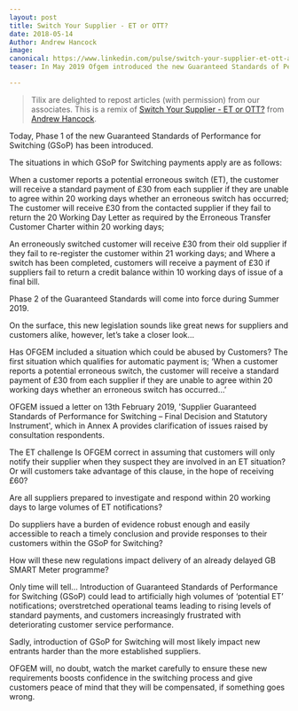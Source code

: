 ```yaml
---
layout: post
title: Switch Your Supplier - ET or OTT?
date: 2018-05-14
Author: Andrew Hancock
image:
canonical: https://www.linkedin.com/pulse/switch-your-supplier-et-ott-andrew-j-hancock/
teaser: In May 2019 Ofgem introduced the new Guaranteed Standards of Performance for Switching (GSoP) has been introduced. Is it over the top?

---
```

> Tilix are delighted to repost articles (with permission) from our associates.  This is a remix of [Switch Your Supplier - ET or OTT?](https://www.linkedin.com/pulse/switch-your-supplier-et-ott-andrew-j-hancock/) from [Andrew Hancock](https://www.linkedin.com/in/andrewjhancock/).

Today, Phase 1 of the new Guaranteed Standards of Performance for Switching (GSoP) has been introduced.

The situations in which GSoP for Switching payments apply are as follows:

When a customer reports a potential erroneous switch (ET), the customer will receive a standard payment of £30 from each supplier if they are unable to agree within 20 working days whether an erroneous switch has occurred;
The customer will receive £30 from the contacted supplier if they fail to return the 20 Working Day Letter as required by the Erroneous Transfer Customer Charter within 20 working days;

An erroneously switched customer will receive £30 from their old supplier if they fail to re-register the customer within 21 working days; and
Where a switch has been completed, customers will receive a payment of £30 if suppliers fail to return a credit balance within 10 working days of issue of a final bill.

Phase 2 of the Guaranteed Standards will come into force during Summer 2019.

On the surface, this new legislation sounds like great news for suppliers and customers alike, however, let’s take a closer look…

Has OFGEM included a situation which could be abused by Customers?
The first situation which qualifies for automatic payment is; ‘When a customer reports a potential erroneous switch, the customer will receive a standard payment of £30 from each supplier if they are unable to agree within 20 working days whether an erroneous switch has occurred…’

OFGEM issued a letter on 13th February 2019, 'Supplier Guaranteed Standards of Performance for Switching – Final Decision and Statutory Instrument', which in Annex A provides clarification of issues raised by consultation respondents.

The ET challenge
Is OFGEM correct in assuming that customers will only notify their supplier when they suspect they are involved in an ET situation? Or will customers take advantage of this clause, in the hope of receiving £60?

Are all suppliers prepared to investigate and respond within 20 working days to large volumes of ET notifications?

Do suppliers have a burden of evidence robust enough and easily accessible to reach a timely conclusion and provide responses to their customers within the GSoP for Switching?

How will these new regulations impact delivery of an already delayed GB SMART Meter programme?

Only time will tell…
Introduction of Guaranteed Standards of Performance for Switching (GSoP) could lead to artificially high volumes of ‘potential ET’ notifications; overstretched operational teams leading to rising levels of standard payments, and customers increasingly frustrated with deteriorating customer service performance.

Sadly, introduction of GSoP for Switching will most likely impact new entrants harder than the more established suppliers.

OFGEM will, no doubt, watch the market carefully to ensure these new requirements boosts confidence in the switching process and give customers peace of mind that they will be compensated, if something goes wrong.

